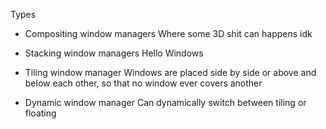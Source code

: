 Types
- Compositing window managers
Where some 3D shit can happens idk

- Stacking window managers
Hello Windows

- Tiling window manager
Windows are placed side by side or above and below each other, so that no window ever covers another

- Dynamic window manager
Can dynamically switch between tiling or floating